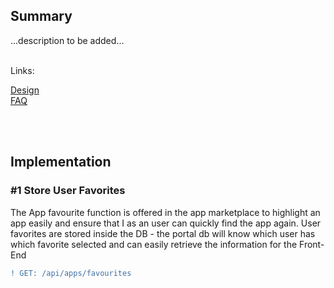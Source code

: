 ## Summary

...description to be added...
<br>
<br>

Links:  

[Design](/docs/App(s)/Marketplace/Design.md)  
[FAQ](/docs/App(s)/Marketplace/FAQ.md)

<br>
<br>


## Implementation

### #1 Store User Favorites
The App favourite function is offered in the app marketplace to highlight an app easily and ensure that I as an user can quickly find the app again.
User favorites are stored inside the DB - the portal db will know which user has which favorite selected and can easily retrieve the information for the Front-End
<br>

```diff
! GET: /api/apps/favourites
```

<br>
<br>
